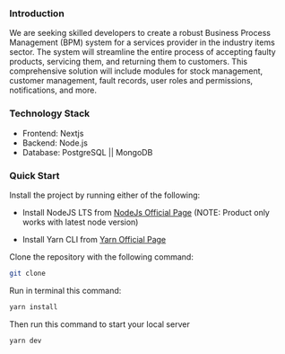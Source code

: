 ### Introduction

We are seeking skilled developers to create a robust Business Process Management (BPM) system
for a services provider in the industry items sector. The system will streamline the entire process of
accepting faulty products, servicing them, and returning them to customers. This comprehensive
solution will include modules for stock management, customer management, fault records, user
roles and permissions, notifications, and more.

### Technology Stack

- Frontend: Nextjs
- Backend: Node.js
- Database: PostgreSQL || MongoDB

### Quick Start

Install the project by running either of the following:

- Install NodeJS LTS from [NodeJs Official Page](https://nodejs.org/en)
  (NOTE: Product only works with latest node version)

- Install Yarn CLI from [Yarn Official Page](https://yarnpkg.com/cli/install)

Clone the repository with the following command:

```bash
git clone
```

Run in terminal this command:

```bash
yarn install
```

Then run this command to start your local server

```bash
yarn dev
```
